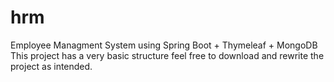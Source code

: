 # hrm
Employee Managment System using Spring Boot + Thymeleaf + MongoDB This project has a very basic structure feel free to download and rewrite the project as intended.


